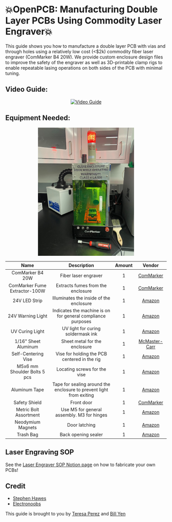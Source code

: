 # 💥OpenPCB: Manufacturing Double Layer PCBs Using Commodity Laser Engraver💥
This guide shows you how to manufacture a double layer PCB with vias and through holes using a relatively low cost (<$2k) commodity fiber laser engraver (ComMarker B4 20W). We provide custom enclosure design files to improve the safety of the engraver as well as 3D-printable clamp rigs to enable repeatable lasing operations on both sides of the PCB with minimal tuning.
## Video Guide:
<p align="center">
  <a href="https://www.youtube.com/watch?v=V7wXKYrV5ao">
    <img src="https://img.youtube.com/vi/V7wXKYrV5ao/0.jpg" alt="Video Guide">
  </a>
</p>

## Equipment Needed:

<p align="center">
  <img src="Images/Enclosure.jpg" width="300"/>
</p>

| Name | Description | Amount | Vendor |
| :---: | :---: | :---: | :---: |
| ComMarker B4 20W | Fiber laser engraver | 1 | [ComMarker](https://commarker.com/product/b4-laser-engraver/) |
| ComMarker Fume Extractor-100W | Extracts fumes from the enclosure | 1 | [ComMarker](https://commarker.com/product/commarker-fume-extractor-100w/) |
| 24V LED Strip | Illuminates the inside of the enclosure | 1 | [Amazon](https://www.amazon.com/dp/B0D8L9HJXN) |
| 24V Warning Light | Indicates the machine is on for general compliance purposes | 1 | [Amazon](https://www.amazon.com/dp/B06XKLY1N2) |
| UV Curing Light | UV light for curing soldermask ink | 1 | [Amazon](https://www.amazon.com/dp/B075GWKN83) |
| 1/16" Sheet Aluminum | Sheet metal for the enclosure | 1 | [McMaster-Carr](https://www.mcmaster.com/products/aluminum-extrusions/shape~sheet/multipurpose-6061-aluminum-sheets-and-bars-7/) |
| Self-Centering Vise | Vise for holding the PCB centered in the rig | 1 | [Amazon](https://www.amazon.com/dp/B0CKW946NN) |
| M5x6 mm Shoulder Bolts 5 pcs | Locating screws for the vise | 1 | [Amazon](https://www.amazon.com/dp/B077GX37SX) |
| Aluminum Tape | Tape for sealing around the enclosure to prevent light from exiting | 1 | [Amazon](https://www.amazon.com/Aluminum-Ductwork-Temperature-Insulation-Adhesive/dp/B0B6NDFXPN/ref=sr_1_1_sspa?sr=8-1-spons&sp_csd=d2lkZ2V0TmFtZT1zcF9hdGY&psc=1)
| Safety Shield | Front door | 1 | [ComMarker](https://commarker.com/product/laser-engraver-enclosure-green/?utm_source=Google%20Shopping&utm_campaign=Google%20Shopping%20Feed%20US&utm_medium=cpc&utm_term=23539&gad_source=1&gad_campaignid=21084642396&gbraid=0AAAAAqD6U5Hp8d97pg5T4UTTmunvMlgEU&gclid=Cj0KCQjw-NfDBhDyARIsAD-ILeC8pDan2KiLlLADY5TseprIdRYGhm98cP78Yc0IAMmq2-XbsZg_NHcaAm9cEALw_wcB)
| Metric Bolt Assortment | Use M5 for general assembly. M3 for hinges | 1 | [Amazon](https://www.amazon.com/dp/B0CF9HRPC8) 
| Neodymium Magnets | Door latching | 1 | [Amazon](https://www.amazon.com/dp/B0CF9HRPC8) |
| Trash Bag | Back opening sealer | 1 | [Amazon](https://www.amazon.com/Glad-ForceFlex-Kitchen-Pine-Sol-Original/dp/B0D6CWK6F9/ref=sr_1_3_sspa?crid=5R2B6UYB47ME&dib=eyJ2IjoiMSJ9.L7lzwJ7FSDRUV-HmHDK3y1Pb2_EUIoTHHzdCQtD415yel2aLij75bSLqcW84EfRqn-jszuEkq57lRTnM5KtSEl34UnSsr0zT5cMXwAO7aCYf9FdHl-0u_dra-MiqyeoemIPHIJ2zwIb8MGofQbn2d3ybZqIKfhLvVKX0ist--CTJOdxzY1T8KQOokAvh_QZZOSk4s67wYPl9tNKWXDk2zGQtNKydY3OgjQTBVWAoy7tpKaH_IIWrAWKgWBABSgjXrvKzyy11tvM3QKLakqQeiqWeFO7voVIYK97dFNKF1g8.U8PH-uSUzZQAuDlWCfxipwKteU5tKV7bkj7nphp5fe4&dib_tag=se&keywords=trash+bag&qid=1752606252&sprefix=trash+bag%2Caps%2C190&sr=8-3-spons&sp_csd=d2lkZ2V0TmFtZT1zcF9hdGY&psc=1) |

## Laser Engraving SOP
See the [Laser Engraver SOP Notion page](https://brave-paprika-311.notion.site/Laser-Engraver-SOP-2229387ccfca80dc991dc07f11edf8c1?source=copy_link) on how to fabricate your own PCBs!

## Credit
- [Stephen Hawes](https://youtu.be/wAiGCyZZq6w?feature=shared)
- [Electronoobs](https://youtu.be/PoYcjyghDx4?feature=shared)

This guide is brought to you by [Teresa Perez](https://www.linkedin.com/in/teresa23perez/) and [Bill Yen](https://billyen33.com)

